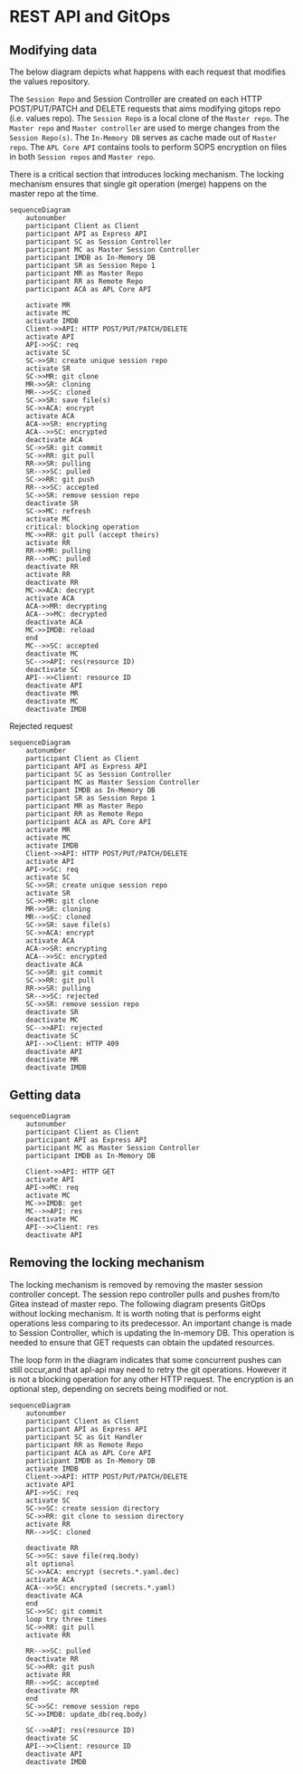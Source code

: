 # REST API and GitOps

## Modifying data

The below diagram depicts what happens with each request that modifies the values repository.

The `Session Repo` and Session Controller are created on each HTTP POST/PUT/PATCH and DELETE requests that aims modifying gitops repo (i.e. values repo). The `Session Repo` is a local clone of the `Master repo`. The `Master repo` and `Master controller` are used to merge changes from the `Session Repo(s)`. The `In-Memory DB` serves as cache made out of `Master repo`. The `APL Core API` contains tools to perform SOPS encryption on files in both `Session repos` and `Master repo`.

There is a critical section that introduces locking mechanism. The locking mechanism ensures that single git operation (merge) happens on the master repo at the time.

```mermaid
sequenceDiagram
    autonumber
    participant Client as Client
    participant API as Express API
    participant SC as Session Controller
    participant MC as Master Session Controller
    participant IMDB as In-Memory DB
    participant SR as Session Repo 1
    participant MR as Master Repo
    participant RR as Remote Repo
    participant ACA as APL Core API

    activate MR
    activate MC
    activate IMDB
    Client->>API: HTTP POST/PUT/PATCH/DELETE
    activate API
    API->>SC: req
    activate SC
    SC->>SR: create unique session repo
    activate SR
    SC->>MR: git clone
    MR->>SR: cloning
    MR-->>SC: cloned
    SC->>SR: save file(s)
    SC->>ACA: encrypt
    activate ACA
    ACA->>SR: encrypting
    ACA-->>SC: encrypted
    deactivate ACA
    SC->>SR: git commit
    SC->>RR: git pull
    RR->>SR: pulling
    SR-->>SC: pulled
    SC->>RR: git push
    RR-->>SC: accepted
    SC->>SR: remove session repo
    deactivate SR
    SC->>MC: refresh
    activate MC
    critical: blocking operation
    MC->>RR: git pull (accept theirs)
    activate RR
    RR->>MR: pulling
    RR-->>MC: pulled
    deactivate RR
    activate RR
    deactivate RR
    MC->>ACA: decrypt
    activate ACA
    ACA->>MR: decrypting
    ACA-->>MC: decrypted
    deactivate ACA
    MC->>IMDB: reload
    end
    MC-->>SC: accepted
    deactivate MC
    SC-->>API: res(resource ID)
    deactivate SC
    API-->>Client: resource ID
    deactivate API
    deactivate MR
    deactivate MC
    deactivate IMDB
```

Rejected request

```mermaid
sequenceDiagram
    autonumber
    participant Client as Client
    participant API as Express API
    participant SC as Session Controller
    participant MC as Master Session Controller
    participant IMDB as In-Memory DB
    participant SR as Session Repo 1
    participant MR as Master Repo
    participant RR as Remote Repo
    participant ACA as APL Core API
    activate MR
    activate MC
    activate IMDB
    Client->>API: HTTP POST/PUT/PATCH/DELETE
    activate API
    API->>SC: req
    activate SC
    SC->>SR: create unique session repo
    activate SR
    SC->>MR: git clone
    MR->>SR: cloning
    MR-->>SC: cloned
    SC->>SR: save file(s)
    SC->>ACA: encrypt
    activate ACA
    ACA->>SR: encrypting
    ACA-->>SC: encrypted
    deactivate ACA
    SC->>SR: git commit
    SC->>RR: git pull
    RR->>SR: pulling
    SR-->>SC: rejected
    SC->>SR: remove session repo
    deactivate SR
    deactivate MC
    SC-->>API: rejected
    deactivate SC
    API-->>Client: HTTP 409
    deactivate API
    deactivate MR
    deactivate IMDB
```

## Getting data

```mermaid
sequenceDiagram
    autonumber
    participant Client as Client
    participant API as Express API
    participant MC as Master Session Controller
    participant IMDB as In-Memory DB

    Client->>API: HTTP GET
    activate API
    API->>MC: req
    activate MC
    MC->>IMDB: get
    MC-->>API: res
    deactivate MC
    API-->>Client: res
    deactivate API
```

## Removing the locking mechanism

The locking mechanism is removed by removing the master session controller concept. The session repo controller pulls and pushes from/to Gitea instead of master repo.
The following diagram presents GitOps without locking mechanism. It is worth noting that is performs eight operations less comparing to its predecessor.
An important change is made to Session Controller, which is updating the In-memory DB. This operation is needed to ensure that GET requests can obtain the updated resources.

The loop form in the diagram indicates that some concurrent pushes can still occur,and that apl-api may need to retry the git operations. However it is not a blocking operation for any other HTTP request.
The encryption is an optional step, depending on secrets being modified or not.

```mermaid
sequenceDiagram
    autonumber
    participant Client as Client
    participant API as Express API
    participant SC as Git Handler
    participant RR as Remote Repo
    participant ACA as APL Core API
    participant IMDB as In-Memory DB
    activate IMDB
    Client->>API: HTTP POST/PUT/PATCH/DELETE
    activate API
    API->>SC: req
    activate SC
    SC->>SC: create session directory
    SC->>RR: git clone to session directory
    activate RR
    RR-->>SC: cloned

    deactivate RR
    SC->>SC: save file(req.body)
    alt optional
    SC->>ACA: encrypt (secrets.*.yaml.dec)
    activate ACA
    ACA-->>SC: encrypted (secrets.*.yaml)
    deactivate ACA
    end
    SC->>SC: git commit
    loop try three times
    SC->>RR: git pull
    activate RR

    RR-->>SC: pulled
    deactivate RR
    SC->>RR: git push
    activate RR
    RR-->>SC: accepted
    deactivate RR
    end
    SC->>SC: remove session repo
    SC->>IMDB: update_db(req.body)

    SC-->>API: res(resource ID)
    deactivate SC
    API-->>Client: resource ID
    deactivate API
    deactivate IMDB
```
